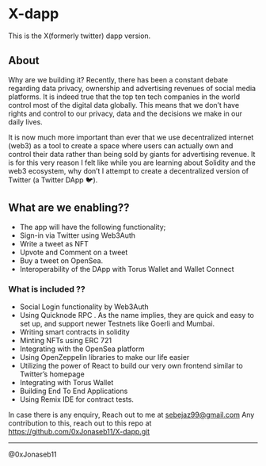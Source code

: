 # X-dapp

This is the X(formerly twitter) dapp version.

## About

Why are we building it? Recently, there has been a constant debate regarding data privacy, ownership and advertising revenues of social media platforms. It is indeed true that the top ten tech companies in the world control most of the digital data globally. This means that we don’t have rights and control to our privacy, data and the decisions we make in our daily lives.

It is now much more important than ever that we use decentralized internet (web3) as a tool to create a space where users can actually own and control their data rather than being sold by giants for advertising revenue. It is for this very reason I felt like while you are learning about Solidity and the web3 ecosystem, why don’t I attempt to create a decentralized version of Twitter (a Twitter DApp 🐦).

## What are we enabling??

- The app will have the following functionality;
- Sign-in via Twitter using Web3Auth
- Write a tweet as NFT
- Upvote and Comment on a tweet
- Buy a tweet on OpenSea.
- Interoperability of the DApp with Torus Wallet and Wallet Connect

### What is included ??

- Social Login functionality by Web3Auth
- Using Quicknode RPC . As the name implies, they are quick and easy to set up, and support newer Testnets like Goerli and Mumbai.
- Writing smart contracts in solidity
- Minting NFTs using ERC 721
- Integrating with the OpenSea platform
- Using OpenZeppelin libraries to make our life easier
- Utilizing the power of React to build our very own frontend similar to Twitter’s homepage
- Integrating with Torus Wallet
- Building End To End Applications
- Using Remix IDE for contract tests.

In case there is any enquiry, Reach out to me at <sebejaz99@gmail.com>
Any contribution to this, reach out to this repo at <https://github.com/0xJonaseb11/X-dapp.git>

--------

@0xJonaseb11
